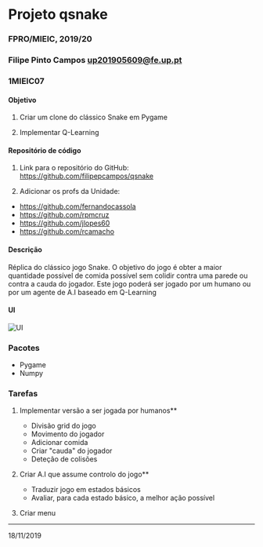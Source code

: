 # Projeto qsnake
### FPRO/MIEIC, 2019/20
### Filipe Pinto Campos up201905609@fe.up.pt
### 1MIEIC07 

#### Objetivo

1. Criar um clone do clássico Snake em Pygame

2. Implementar Q-Learning

#### Repositório de código

1) Link para o repositório do GitHub: https://github.com/filipepcampos/qsnake

2) Adicionar os profs da Unidade:

- https://github.com/fernandocassola
- https://github.com/rpmcruz
- https://github.com/jlopes60
- https://github.com/rcamacho

#### Descrição

Réplica do clássico jogo Snake.
O objetivo do jogo é obter a maior quantidade possível de comida possível sem colidir contra uma parede ou contra a cauda do jogador.
Este jogo poderá ser jogado por um humano ou por um agente de A.I baseado em Q-Learning

#### UI

![UI]()

### Pacotes

- Pygame
- Numpy

### Tarefas

1. Implementar versão a ser jogada por humanos**
    - Divisão grid do jogo
    - Movimento do jogador
    - Adicionar comida
    - Criar "cauda" do jogador
    - Deteção de colisões
    
2. Criar A.I que assume controlo do jogo**
    - Traduzir jogo em estados básicos
    - Avaliar, para cada estado básico, a melhor ação possível

3. Criar menu

------
18/11/2019

